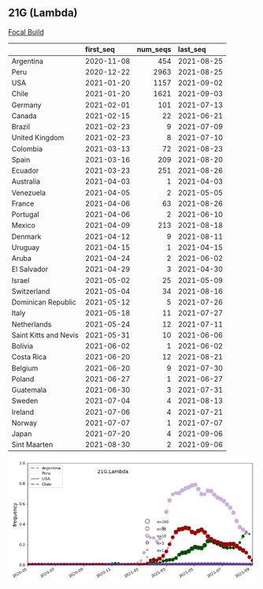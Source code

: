 

## 21G (Lambda)
[Focal Build](https://nextstrain.org/groups/neherlab/ncov/21G.Lambda)

|                       | first_seq   |   num_seqs | last_seq   |
|:----------------------|:------------|-----------:|:-----------|
| Argentina             | 2020-11-08  |        454 | 2021-08-25 |
| Peru                  | 2020-12-22  |       2963 | 2021-08-25 |
| USA                   | 2021-01-20  |       1157 | 2021-09-02 |
| Chile                 | 2021-01-20  |       1621 | 2021-09-03 |
| Germany               | 2021-02-01  |        101 | 2021-07-13 |
| Canada                | 2021-02-15  |         22 | 2021-06-21 |
| Brazil                | 2021-02-23  |          9 | 2021-07-09 |
| United Kingdom        | 2021-02-23  |          8 | 2021-07-10 |
| Colombia              | 2021-03-13  |         72 | 2021-08-23 |
| Spain                 | 2021-03-16  |        209 | 2021-08-20 |
| Ecuador               | 2021-03-23  |        251 | 2021-08-26 |
| Australia             | 2021-04-03  |          1 | 2021-04-03 |
| Venezuela             | 2021-04-05  |          2 | 2021-05-05 |
| France                | 2021-04-06  |         63 | 2021-08-26 |
| Portugal              | 2021-04-06  |          2 | 2021-06-10 |
| Mexico                | 2021-04-09  |        213 | 2021-08-18 |
| Denmark               | 2021-04-12  |          9 | 2021-08-11 |
| Uruguay               | 2021-04-15  |          1 | 2021-04-15 |
| Aruba                 | 2021-04-24  |          2 | 2021-06-02 |
| El Salvador           | 2021-04-29  |          3 | 2021-04-30 |
| Israel                | 2021-05-02  |         25 | 2021-05-09 |
| Switzerland           | 2021-05-04  |         34 | 2021-08-16 |
| Dominican Republic    | 2021-05-12  |          5 | 2021-07-26 |
| Italy                 | 2021-05-18  |         11 | 2021-07-27 |
| Netherlands           | 2021-05-24  |         12 | 2021-07-11 |
| Saint Kitts and Nevis | 2021-05-31  |         10 | 2021-06-06 |
| Bolivia               | 2021-06-02  |          1 | 2021-06-02 |
| Costa Rica            | 2021-06-20  |         12 | 2021-08-21 |
| Belgium               | 2021-06-20  |          9 | 2021-07-30 |
| Poland                | 2021-06-27  |          1 | 2021-06-27 |
| Guatemala             | 2021-06-30  |          3 | 2021-07-31 |
| Sweden                | 2021-07-04  |          4 | 2021-08-13 |
| Ireland               | 2021-07-06  |          4 | 2021-07-21 |
| Norway                | 2021-07-07  |          1 | 2021-07-07 |
| Japan                 | 2021-07-20  |          4 | 2021-09-06 |
| Sint Maarten          | 2021-08-30  |          2 | 2021-09-06 |

![Overall trends 21G.Lambda](/overall_trends_figures/overall_trends_21G.Lambda.png)